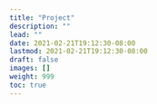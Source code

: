 ```yaml
---
title: "Project"
description: ""
lead: ""
date: 2021-02-21T19:12:30-08:00
lastmod: 2021-02-21T19:12:30-08:00
draft: false
images: []
weight: 999
toc: true
---
```


